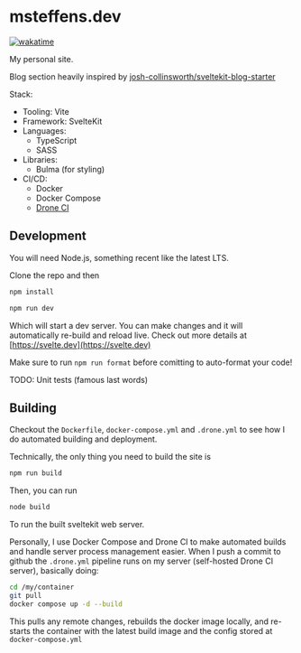 # msteffens.dev

[![wakatime](https://wakatime.com/badge/user/11612492-942b-4434-89a1-5e31d943fa36/project/8517c440-f314-4c78-8f6e-6493f3e2a2c7.svg)](https://wakatime.com/badge/user/11612492-942b-4434-89a1-5e31d943fa36/project/8517c440-f314-4c78-8f6e-6493f3e2a2c7)

My personal site.

Blog section heavily inspired by [josh-collinsworth/sveltekit-blog-starter](https://github.com/josh-collinsworth/sveltekit-blog-starter)

Stack:

- Tooling: Vite
- Framework: SvelteKit
- Languages:
    - TypeScript
    - SASS
- Libraries:
    - Bulma (for styling)
- CI/CD:
    - Docker
    - Docker Compose
    - [Drone CI](https://www.drone.io/)

## Development

You will need Node.js, something recent like the latest LTS.

Clone the repo and then

```bash
npm install

npm run dev
```

Which will start a dev server. You can make changes and it will automatically re-build and reload live. Check out more details at [https://svelte.dev](https://svelte.dev)

Make sure to run `npm run format` before comitting to auto-format your code!

TODO: Unit tests (famous last words)

## Building

Checkout the `Dockerfile`, `docker-compose.yml` and `.drone.yml` to see how I do automated building and deployment.

Technically, the only thing you need to build the site is

```bash
npm run build
```

Then, you can run

```bash
node build
```

To run the built sveltekit web server.

Personally, I use Docker Compose and Drone CI to make automated builds and handle server process management easier. When I push a commit to github the `.drone.yml` pipeline runs on my server (self-hosted Drone CI server), basically doing:

```bash
cd /my/container
git pull
docker compose up -d --build
```

This pulls any remote changes, rebuilds the docker image locally, and re-starts the container with the latest build image and the config stored at `docker-compose.yml`
